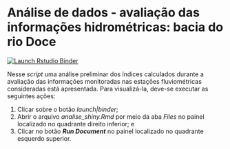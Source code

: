 # Análise de dados - avaliação das informações hidrométricas: bacia do rio Doce

<!-- badges: start -->
  [![Launch Rstudio Binder](http://mybinder.org/badge_logo.svg)](https://mybinder.org/v2/gh/fcoeustaquio/rvmsmg/master?urlpath=rstudio)
  <!-- badges: end -->

Nesse *script* uma análise preliminar dos índices calculados durante a avaliação das informações monitoradas nas estações fluviométricas consideradas está apresentada. Para visualizá-la, deve-se executar as seguintes ações:

1. Clicar sobre o botão *launch|binder*;
2. Abrir o arquivo *analise_shiny.Rmd* por meio da aba *Files* no painel localizado no quadrante direito inferior; e
3. Clicar no botão ***Run Document*** no painel localizado no quadrante esquerdo superior.

